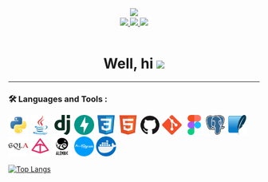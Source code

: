 <div class="head" align="center">
    <img src="https://media.giphy.com/media/KxbHmvL3MGcctzlfdX/giphy.gif" width=500>
    <div id="badges">
        <a href="https://vk.com/se_cmert">
            <img src="https://img.shields.io/badge/WK-blue?logo=vk&logoColor=Blue&style=for-the-badge">
        </a>
        <a href="https://github.com/Foo0s">
            <img src="https://img.shields.io/badge/GitHub2-yellow?logo=github&logoColor=white&style=for-the-badge">
        </a>
        <a href="https://t.me/DarkFox99">
            <img src="https://img.shields.io/badge/Telegram-blue?logo=Telegram&logoColor=Blue&style=for-the-badge">
        </a>
    </div>
    <img src="https://komarev.com/ghpvc/?username=darkfos&style=flat-square&color=blue" alt=""/>
    <h1>
      Well, hi
      <img src="https://media.giphy.com/media/hvRJCLFzcasrR4ia7z/giphy.gif" width="30px"/>
    </h1>
</div>

------

### :hammer_and_wrench: Languages and Tools :
<div class="img">
    <img src="https://github.com/devicons/devicon/blob/master/icons/python/python-original.svg" width="40" height="40">
    <img src="https://github.com/devicons/devicon/blob/master/icons/java/java-original.svg" width="40" height="40">
    <img src="https://github.com/devicons/devicon/blob/master/icons/django/django-plain.svg" width="40" height="40">
    <img src="https://github.com/devicons/devicon/blob/master/icons/fastapi/fastapi-original.svg" width="40" height="40">
    <img src="https://github.com/devicons/devicon/blob/master/icons/css3/css3-original.svg" width="40" height="40">
    <img src="https://github.com/devicons/devicon/blob/master/icons/html5/html5-original.svg" width="40" height="40">
    <img src="https://github.com/devicons/devicon/blob/master/icons/github/github-original.svg" width="40" height="40">
    <img src="https://github.com/devicons/devicon/blob/master/icons/git/git-original.svg" width="40" height="40">
    <img src="https://github.com/devicons/devicon/blob/master/icons/figma/figma-original.svg" width="40" height="40">
    <img src="https://github.com/devicons/devicon/blob/master/icons/postgresql/postgresql-original.svg" width="40" height="40">
    <img src="https://github.com/devicons/devicon/blob/master/icons/sqlite/sqlite-original.svg" width="40" height="40">
    <img src="https://github.com/devicons/devicon/blob/master/icons/sqlalchemy/sqlalchemy-original.svg" width="40" height="40">
    <img src="https://github.com/darkfos/darkfos/blob/main/110818415.png" width="40" height="40">
    <img src="https://github.com/darkfos/darkfos/blob/main/1066203.png" width="40" height="40">
    <img src="https://github.com/darkfos/darkfos/blob/main/33784865.png" width="40" height="40">
    <img src="https://github.com/darkfos/darkfos/blob/main/919853.png" width="40" height="40">
</div>



        
[![Top Langs](https://github-readme-stats.vercel.app/api/top-langs/?username=darkfos&layout=compact&theme=vision-friendly-dark)](https://github.com/anuraghazra/github-readme-stats)

    

